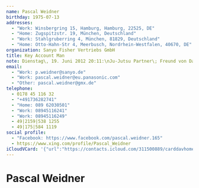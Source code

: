 ```yaml
---
name: Pascal Weidner
birthday: 1975-07-13
addresses:
  - "Work: Winsbergring 15, Hamburg, Hamburg, 22525, DE"
  - "Home: Zugspitzstr. 19, München, Deutschland"
  - "Work: Stahlgruberring 4, München, 81829, Deutschland"
  - "Home: Otto-Hahn-Str 4, Meerbusch, Nordrhein-Westfalen, 40670, DE"
organization: Sanyo Fisher Vertriebs GmbH
title: Key Account Man
note: Dienstag\, 19. Juni 2012 20:11:\nJu-Jutsu Partner\; Freund von DanielAugustin (Ju J<sn>id:672945289/friendof:1443652815</sn>\n------------------------------------------------------------------\nJu-Jutsu Partner\; Freundvon Daniel Augustin (Ju J<sn>id:672945289/friendof:1443652815</sn>
email:
  - "Work: p.weidner@sanyo.de"
  - "Work: pascal.weidner@eu.panasonic.com"
  - "Other: pascal.weidner@gmx.de"
telephone:
  - 0178 45 116 32
  - "+491736282741"
  - "Home: 089 62030501"
  - "Work: 08945116241"
  - "Work: 08945116249"
  - 49|2159|538 1255
  - 49|175|584 1119
social profile:
  - "Facebook: https://www.facebook.com/pascal.weidner.165"
  - https://www.xing.com/profile/Pascal_Weidner
iCloudVCard: '{"url":"https://contacts.icloud.com/311500889/carddavhome/card/ZTVhNWQzYzItNzc2OS00NGNjLThjMTctM2MwZjcwMjA1ZmRl.vcf","etag":"\"kmfhexo7\"","data":"BEGIN:VCARD\r\nVERSION:3.0\r\nFN:\r\nN:Weidner;Pascal;;;\r\nUID:e5a5d3c2-7769-44cc-8c17-3c0f70205fde\r\nBDAY;VALUE=date:1975-07-13\r\nADR;TYPE=WORK:;;Winsbergring 15;Hamburg;Hamburg;22525;DE;\r\nADR;TYPE=HOME:;;Zugspitzstr. 19;München;;;Deutschland;\r\nADR;TYPE=WORK:;;Stahlgruberring 4;München;;81829;Deutschland;\r\nADR;TYPE=HOME:;;Otto-Hahn-Str 4;Meerbusch;Nordrhein-Westfalen;40670;DE;\r\nWP1.X-ABLABEL:Work\r\nWP2.X-ABLABEL:Work\r\nWP3.X-ABLABEL:Work\r\nitem0.X-ABLABEL:xing\r\nPRODID:ez-vcard 0.9.13-fc\r\nREV:2025-04-03T22:07:04Z\r\nORG:Sanyo Fisher Vertriebs GmbH;\r\nTITLE:Key Account Man\r\nNOTE:Dienstag\\, 19. Juni 2012 20:11:\\nJu-Jutsu Partner\\; Freund von DanielA\r\n ugustin (Ju J<sn>id:672945289/friendof:1443652815</sn>\\n-------------------\r\n -----------------------------------------------\\nJu-Jutsu Partner\\; Freundv\r\n on Daniel Augustin (Ju J<sn>id:672945289/friendof:1443652815</sn>\r\nEMAIL;TYPE=WORK:p.weidner@sanyo.de\r\nEMAIL;TYPE=WORK:pascal.weidner@eu.panasonic.com\r\nEMAIL;TYPE=OTHER:pascal.weidner@gmx.de\r\nPHOTO;VALUE=uri:https://gateway.icloud.com/contacts/311500889/ck/card/abc8c\r\n 6fb98be0299741fcfefe286d83c\r\nTEL;TYPE=CELL:0178 45 116 32\r\nTEL;TYPE=CELL:+491736282741\r\nTEL;TYPE=HOME:089 62030501\r\nTEL;TYPE=WORK:08945116241\r\nTEL;TYPE=WORK:08945116249\r\nTEL:49|2159|538 1255\r\nTEL:49|175|584 1119\r\nX-SOCIALPROFILE;TYPE=facebook;X-USER=pascal.weidner.165;X-USERID=672945289;\r\n X-DISPLAYNAME=Pascal Weidner:https://www.facebook.com/pascal.weidner.165\r\nitem0.X-SOCIALPROFILE;X-USER=Pascal_Weidner:https://www.xing.com/profile/Pa\r\n scal_Weidner\r\nEND:VCARD"}'
---
```

# Pascal Weidner